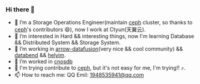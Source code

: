 ### Hi there 👋

<!--
**guojidan/guojidan** is a ✨ _special_ ✨ repository because its `README.md` (this file) appears on your GitHub profile.

Here are some ideas to get you started:
-->
- 🔭 I’m a Storage Operations Engineer(maintain [ceph](https://github.com/ceph/ceph) cluster, so thanks to [ceph](https://github.com/ceph/ceph)'s contributors 😄), now I work at Ctyun(天翼云).
- 🌱 I’m interested in Hard && interesting things, now I'm learning Database && Distributed System && Storage System.
- 👯 I’m working in [arrow-datafusion](https://github.com/apache/arrow-datafusion)(very nice && cool community) && [databend](https://github.com/datafuselabs/databend) && [helyim](https://github.com/helyim/helyim).
- 🤔 I’m worked in [cnosdb](https://github.com/cnosdb/cnosdb)
- 💬 I'm trying contribute to [ceph](https://github.com/ceph/ceph), but it's not easy for me, I'm trying!! ⤴️.
- 📫 How to reach me: QQ Emil: 1948535941@qq.com
